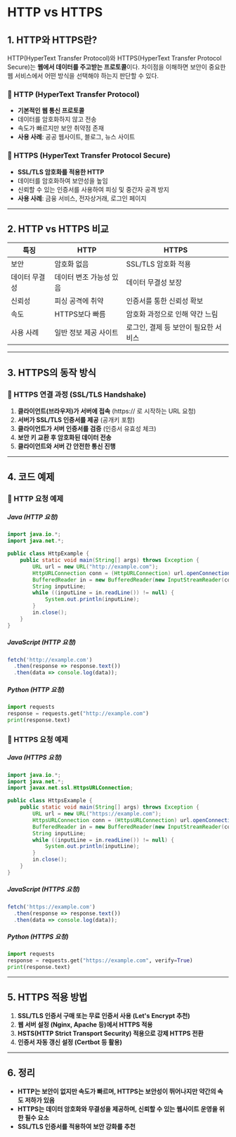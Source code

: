 # HTTP vs HTTPS

## 1. HTTP와 HTTPS란?
HTTP(HyperText Transfer Protocol)와 HTTPS(HyperText Transfer Protocol Secure)는 **웹에서 데이터를 주고받는 프로토콜**이다. 차이점을 이해하면 보안이 중요한 웹 서비스에서 어떤 방식을 선택해야 하는지 판단할 수 있다.

### 🔹 HTTP (HyperText Transfer Protocol)
- **기본적인 웹 통신 프로토콜**
- 데이터를 암호화하지 않고 전송
- 속도가 빠르지만 보안 취약점 존재
- **사용 사례**: 공공 웹사이트, 블로그, 뉴스 사이트

### 🔹 HTTPS (HyperText Transfer Protocol Secure)
- **SSL/TLS 암호화를 적용한 HTTP**
- 데이터를 암호화하여 보안성을 높임
- 신뢰할 수 있는 인증서를 사용하여 피싱 및 중간자 공격 방지
- **사용 사례**: 금융 서비스, 전자상거래, 로그인 페이지

---

## 2. HTTP vs HTTPS 비교
| 특징 | HTTP | HTTPS |
|------|------|------|
| 보안 | 암호화 없음 | SSL/TLS 암호화 적용 |
| 데이터 무결성 | 데이터 변조 가능성 있음 | 데이터 무결성 보장 |
| 신뢰성 | 피싱 공격에 취약 | 인증서를 통한 신뢰성 확보 |
| 속도 | HTTPS보다 빠름 | 암호화 과정으로 인해 약간 느림 |
| 사용 사례 | 일반 정보 제공 사이트 | 로그인, 결제 등 보안이 필요한 서비스 |

---

## 3. HTTPS의 동작 방식
### 🔹 HTTPS 연결 과정 (SSL/TLS Handshake)
1. **클라이언트(브라우저)가 서버에 접속** (https:// 로 시작하는 URL 요청)
2. **서버가 SSL/TLS 인증서를 제공** (공개키 포함)
3. **클라이언트가 서버 인증서를 검증** (인증서 유효성 체크)
4. **보안 키 교환 후 암호화된 데이터 전송**
5. **클라이언트와 서버 간 안전한 통신 진행**

---

## 4. 코드 예제
### 🔹 HTTP 요청 예제
##### Java (HTTP 요청)
```java
import java.io.*;
import java.net.*;

public class HttpExample {
    public static void main(String[] args) throws Exception {
        URL url = new URL("http://example.com");
        HttpURLConnection conn = (HttpURLConnection) url.openConnection();
        BufferedReader in = new BufferedReader(new InputStreamReader(conn.getInputStream()));
        String inputLine;
        while ((inputLine = in.readLine()) != null) {
            System.out.println(inputLine);
        }
        in.close();
    }
}
```

##### JavaScript (HTTP 요청)
```javascript
fetch('http://example.com')
  .then(response => response.text())
  .then(data => console.log(data));
```

##### Python (HTTP 요청)
```python
import requests
response = requests.get("http://example.com")
print(response.text)
```

### 🔹 HTTPS 요청 예제
##### Java (HTTPS 요청)
```java
import java.io.*;
import java.net.*;
import javax.net.ssl.HttpsURLConnection;

public class HttpsExample {
    public static void main(String[] args) throws Exception {
        URL url = new URL("https://example.com");
        HttpsURLConnection conn = (HttpsURLConnection) url.openConnection();
        BufferedReader in = new BufferedReader(new InputStreamReader(conn.getInputStream()));
        String inputLine;
        while ((inputLine = in.readLine()) != null) {
            System.out.println(inputLine);
        }
        in.close();
    }
}
```

##### JavaScript (HTTPS 요청)
```javascript
fetch('https://example.com')
  .then(response => response.text())
  .then(data => console.log(data));
```

##### Python (HTTPS 요청)
```python
import requests
response = requests.get("https://example.com", verify=True)
print(response.text)
```

---

## 5. HTTPS 적용 방법
1. **SSL/TLS 인증서 구매 또는 무료 인증서 사용 (Let's Encrypt 추천)**
2. **웹 서버 설정 (Nginx, Apache 등)에서 HTTPS 적용**
3. **HSTS(HTTP Strict Transport Security) 적용으로 강제 HTTPS 전환**
4. **인증서 자동 갱신 설정 (Certbot 등 활용)**

---

## 6. 정리
- **HTTP는 보안이 없지만 속도가 빠르며, HTTPS는 보안성이 뛰어나지만 약간의 속도 저하가 있음**
- **HTTPS는 데이터 암호화와 무결성을 제공하며, 신뢰할 수 있는 웹사이트 운영을 위한 필수 요소**
- **SSL/TLS 인증서를 적용하여 보안 강화를 추천**